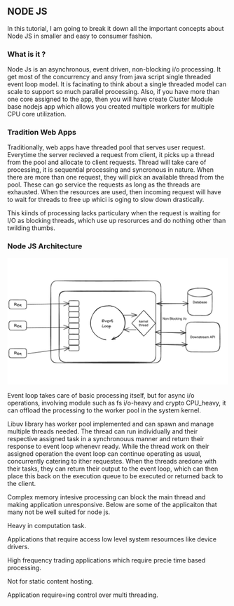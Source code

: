 ## NODE JS

In this tutorial, I am going to break it down all the important concepts about Node JS in smaller and easy to consumer fashion.


### What is it ?

Node Js is an asynchronous, event driven, non-blocking i/o processing. It get most of the concurrency and ansy from java script single threaded event loop model. It is facinating to think about a single threaded model can scale to support so much parallel processing. Also, if you have more than one core assigned to the app, then you will have create Cluster Module base nodejs app which allows you created multiple workers for multiple CPU core utilization.

### Tradition Web Apps

Traditionally, web apps have threaded pool that serves user request. Everytime the server recieved a request from client, it picks up a thread from the pool and allocate to client requests. Thread will take care of processing, it is sequential processing and syncronous in nature. When there are more than one request, they will pick an available thread from the pool. These can go service the requests as long as the threads are exhausted.  When the resources are used, then incoming request will have to wait for threads to free up whici is oging to slow down drastically. 


This kiinds of processing lacks particulary when the request is waiting for I/O as blocking threads, which use up resorurces and do nothing other than twilding thumbs. 

### Node JS Architecture 

![Alt text](image.png)

Event loop takes care of basic processing itself, but for async i/o operations, involving module such as fs i/o-heavy and crypto CPU_heavy, it can offload the processing to the worker pool in the system kernel.

Libuv library has worker pool implemented and can spawn and manage multiple threads needed. The thread can run individually and their respective assigned task in a synchronouus manner and return their response to event loop whenevr ready. While the thread work on their assigned operation the event loop can continue operating as usual, concurrently catering to ither requestes. When the threads aredone with their tasks, they can return their output to the event loop, which can then place this back on the execution queue to be executed or returned back to the client.

Complex memory intesive processing can block the main thread and making application unresponsive.
Below are some of the applicaiton that many not be well suited for node js.

Heavy in computation task.

Applications that require access low level system resournces like device drivers.

High frequency trading applications which require precie time based processing.

Not for static content hosting.

Application require=ing control over multi threading.

